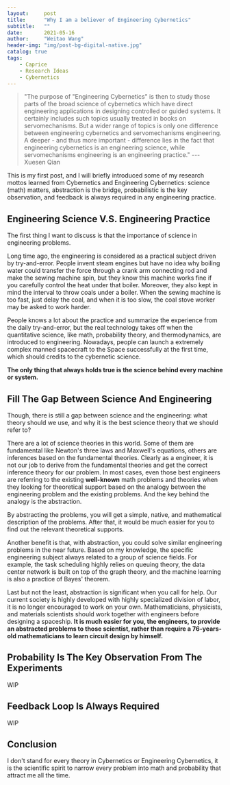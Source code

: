 ```yaml
---
layout:     post
title:      "Why I am a believer of Engineering Cybernetics"
subtitle:   ""
date:       2021-05-16 
author:     "Weitao Wang"
header-img: "img/post-bg-digital-native.jpg"
catalog: true
tags:
    - Caprice
    - Research Ideas
    - Cybernetics
---
```


> "The purpose of "Engineering Cybernetics" is then to study those parts of the broad science of cybernetics which have direct engineering applications in designing controlled or guided systems. It certainly includes such topics usually treated in books on servomechanisms. But a wider range of topics is only one difference between engineering cybernetics and servomechanisms engineering. A deeper - and thus more important - difference lies in the fact that engineering cybernetics is an engineering science, while servomechanisms engineering is an engineering practice." --- Xuesen Qian

This is my first post, and I will briefly introduced some of my research mottos learned from Cybernetics and Engineering Cybernetics: science (math) matters, abstraction is the bridge, probabilistic is the key observation, and feedback is always required in any engineering practice.

## Engineering Science V.S. Engineering Practice

The first thing I want to discuss is that the importance of science in engineering problems.

Long time ago, the engineering is considered as a practical subject driven by try-and-error. People invent steam engines but have no idea why boiling water could transfer the force through a crank arm connecting rod and make the sewing machine spin, but they know this machine works fine if you carefully control the heat under that boiler. Moreover, they also kept in mind the interval to throw coals under a boiler. When the sewing machine is too fast, just delay the coal, and when it is too slow, the coal stove worker may be asked to work harder.

People knows a lot about the practice and summarize the experience from the daily try-and-error, but the real technology takes off when the quantitative science, like math, probability theory, and thermodynamics, are introduced to engineering. Nowadays, people can launch a extremely complex manned spacecraft to the Space successfully at the first time, which should credits to the cybernetic science.

**The only thing that always holds true is the science behind every machine or system.**

## Fill The Gap Between Science And Engineering

Though, there is still a gap between science and the engineering: what theory should we use, and why it is the best science theory that we should refer to?

There are a lot of science theories in this world. Some of them are fundamental like Newton's three laws and Maxwell's equations, others are inferences based on the fundamental theories. Clearly as a engineer, it is not our job to derive from the fundamental theories and get the correct inference theory for our problem. In most cases, even those best engineers are referring to the existing **well-known** math problems and theories when they looking for theoretical support based on the analogy between the engineering problem and the existing problems. And the key behind the analogy is the abstraction.

By abstracting the problems, you will get a simple, native, and mathematical description of the problems. After that, it would be much easier for you to find out the relevant theoretical supports.

Another benefit is that, with abstraction, you could solve similar engineering problems in the near future. Based on my knowledge, the specific engineering subject always related to a group of science fields. For example, the task scheduling highly relies on queuing theory, the data center network is built on top of the graph theory, and the machine learning is also a practice of Bayes' theorem.

Last but not the least, abstraction is significant when you call for help. Our current society is highly developed with highly specialized division of labor, it is no longer encouraged to work on your own. Mathematicians, physicists, and materials scientists should work together with engineers before designing a spaceship. **It is much easier for you, the engineers, to provide an abstracted problems to those scientist, rather than require a 76-years-old mathematicians to learn circuit design by himself.**

## Probability Is The Key Observation From The Experiments

WIP

## Feedback Loop Is Always Required

WIP

## Conclusion

I don't stand for every theory in Cybernetics or Engineering Cybernetics, it is the scientific spirit to narrow every problem into math and probability that attract me all the time.
